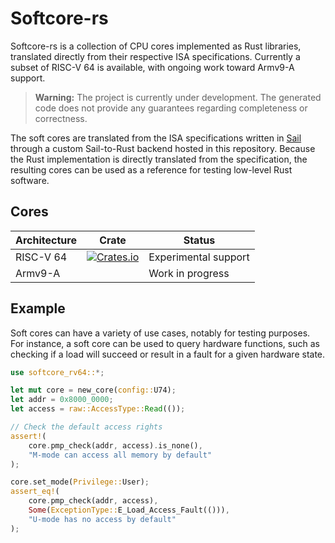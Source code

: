 # Softcore-rs

Softcore-rs is a collection of CPU cores implemented as Rust libraries, translated directly from their respective ISA specifications.
Currently a subset of RISC-V 64 is available, with ongoing work toward Armv9-A support.

> **Warning:** The project is currently under development. The generated code does not provide any guarantees regarding completeness or correctness.

The soft cores are translated from the ISA specifications written in [Sail](https://github.com/rems-project/sail) through a custom Sail-to-Rust backend hosted in this repository.
Because the Rust implementation is directly translated from the specification, the resulting cores can be used as a reference for testing low-level Rust software.

## Cores

| Architecture | Crate                                | Status               |
|--------------|--------------------------------------|----------------------|
| RISC-V 64    | [![Crates.io][rv64-badge]][rv64-url] | Experimental support |
| Armv9-A      |                                      | Work in progress     |

[rv64-badge]: https://img.shields.io/crates/v/softcore-rv64
[rv64-url]: https://crates.io/crates/softcore-rv64

## Example

Soft cores can have a variety of use cases, notably for testing purposes.
For instance, a soft core can be used to query hardware functions, such as checking if a load will succeed or result in a fault for a given hardware state.

```rs
use softcore_rv64::*;

let mut core = new_core(config::U74);
let addr = 0x8000_0000;
let access = raw::AccessType::Read(());

// Check the default access rights
assert!(
    core.pmp_check(addr, access).is_none(),
    "M-mode can access all memory by default"
);

core.set_mode(Privilege::User);
assert_eq!(
    core.pmp_check(addr, access),
    Some(ExceptionType::E_Load_Access_Fault(())),
    "U-mode has no access by default"
);
```
